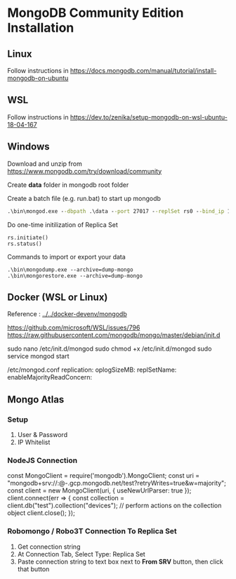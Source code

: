 # MongoDB Community Edition Installation


## Linux

Follow instructions in https://docs.mongodb.com/manual/tutorial/install-mongodb-on-ubuntu

## WSL

Follow instructions in https://dev.to/zenika/setup-mongodb-on-wsl-ubuntu-18-04-167

## Windows

Download and unzip from https://www.mongodb.com/try/download/community

Create **data** folder in mongodb root folder

Create a batch file (e.g. run.bat) to start up mongodb

```bat
.\bin\mongod.exe --dbpath .\data --port 27017 --replSet rs0 --bind_ip 127.0.0.1
```

Do one-time initilization of Replica Set

```
rs.initiate()
rs.status()
```

Commands to import or export your data

```
.\bin\mongodump.exe --archive=dump-mongo
.\bin\mongorestore.exe --archive=dump-mongo
```

## Docker (WSL or Linux)

Reference : [../../docker-devenv/mongodb](../../docker-devenv/mongodb)


https://github.com/microsoft/WSL/issues/796
https://raw.githubusercontent.com/mongodb/mongo/master/debian/init.d

sudo nano /etc/init.d/mongod
sudo chmod +x /etc/init.d/mongod
sudo service mongod start

/etc/mongod.conf
replication:
   oplogSizeMB: <int>
   replSetName: <string>
   enableMajorityReadConcern: <boolean>



## Mongo Atlas

### Setup

1. User & Password
2. IP Whitelist

### NodeJS Connection

const MongoClient = require('mongodb').MongoClient;
const uri = "mongodb+srv://<user>:<password>@<cluster-name>-<random-5-letters>.gcp.mongodb.net/test?retryWrites=true&w=majority";
const client = new MongoClient(uri, { useNewUrlParser: true });
client.connect(err => {
  const collection = client.db("test").collection("devices");
  // perform actions on the collection object
  client.close();
});

### Robomongo / Robo3T Connection To Replica Set

1. Get connection string
2. At Connection Tab, Select Type: Replica Set
3. Paste connection string to text box next to **From SRV** button, then click that button

